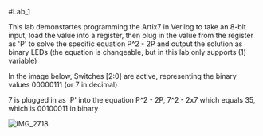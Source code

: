 #Lab_1

This lab demonstartes programming the Artix7 in Verilog to take an 8-bit input, 
load the value into a register, then plug in the value from the register as 'P' to solve the specific equation 
P^2 - 2P and output the solution as binary LEDs (the equation is changeable, but in this lab only supports (1) variable)

In the image below, Switches [2:0] are active, representing the binary values 00000111 (or 7 in decimal)

7 is plugged in as 'P' into the equation P^2 - 2P, 7^2 - 2x7 which equals 35, which is 00100011 in binary

![IMG_2718](https://user-images.githubusercontent.com/96662693/153724284-a8ac723a-959b-4042-b282-0b0d595fb596.jpg)


